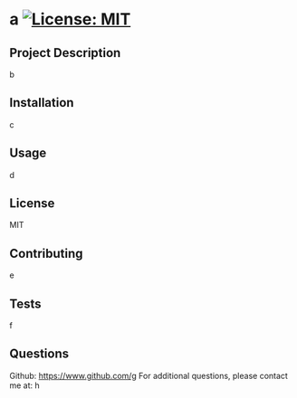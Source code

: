 # a [![License: MIT](https://img.shields.io/badge/License-MIT-yellow.svg)](https://opensource.org/licenses/MIT)

## Project Description
b

## Installation
c

## Usage
d

## License
MIT

## Contributing
e

## Tests
f

## Questions
Github: https://www.github.com/g
For additional questions, please contact me at: h

